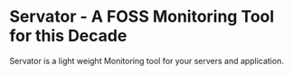# Servator - A FOSS Monitoring Tool for this Decade

Servator is a light weight Monitoring tool for your servers and application.


